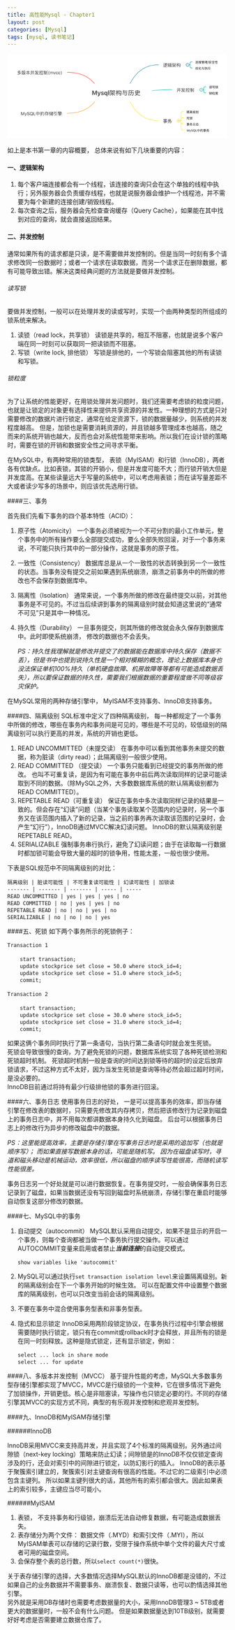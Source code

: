 ```yaml
---
title: 高性能Mysql - Chapter1
layout: post
categories: [Mysql]
tags: [mysql, 读书笔记]
---
```


![](https://raw.githubusercontent.com/yuxingfirst/blog/gh-pages/_images/mysql/highperformance-mysql-chapter1-p1.png)

如上是本书第一章的内容概要， 总体来说有如下几块重要的内容：

#### 一、逻辑架构
1. 每个客户端连接都会有一个线程，该连接的查询只会在这个单独的线程中执行；另外服务器会负责缓存线程，也就是说服务器会维护一个线程池，并不需要为每个新建的连接创建/销毁线程。
2. 每次查询之后，服务器会先检查查询缓存（Query Cache），如果能在其中找到对应的查询，就会直接返回结果。

#### 二、并发控制
通常如果所有的请求都是只读，是不需要做并发控制的。但是当同一时刻有多个请求修改同一份数据时；或者一个请求在读取数据，而另一个请求正在删除数据，都有可能导致出错。解决这类经典问题的方法就是要做并发控制。

###### 读写锁
要做并发控制，一般可以在处理并发的读或写时，实现一个由两种类型的所组成的锁系统来解决。

1. 读锁（read lock，共享锁）
	读锁是共享的，相互不阻塞，也就是说多个客户端在同一时刻可以获取同一把读锁而不阻塞。
2. 写锁（write lock, 排他锁）
	写锁是排他的，一个写锁会阻塞其他的所有读锁和写锁。
	
###### 锁粒度
为了让系统的性能更好，在用锁处理并发问题时，我们还需要考虑锁的粒度问题，也就是让锁定的对象更有选择性来提供共享资源的并发性。一种理想的方式是只对需要修改的数据片进行锁定，通常在给定资源下，锁的数据量越少，则系统的并发程度越高。
但是，加锁也是需要消耗资源的，并且锁越多管理成本也越高，随之而来的系统开销也越大，反而也会对系统性能带来影响。所以我们在设计锁的策略时，需要在锁的开销和数据安全性之间寻求平衡。

在MySQL中，有两种常用的锁类型， 表锁（MyISAM）和行锁（InnoDB），两者各有优缺点。比如表锁，其锁的开销小，但是并发度可能不大；而行锁开销大但是并发度高。在某些读量远大于写量的系统中，可以考虑用表锁；而在读写量差距不大或者读少写多的场景中，则应该优先选用行锁。

####三、事务

首先我们先看下事务的四个基本特性（ACID）：

1. 原子性（Atomicity）
	一个事务必须被视为一个不可分割的最小工作单元，整个事务中的所有操作要么全部提交成功，要么全部失败回滚，对于一个事务来说，不可能只执行其中的一部分操作，这就是事务的原子性。

2. 一致性（Consistency）
	数据库总是从一个一致性的状态转换到另一个一致性的状态。当事务没有提交之前如果遇到系统崩溃，崩溃之前事务中的所做的修改也不会保存到数据库中。
	
3. 隔离性（Isolation）
	通常来说，一个事务所做的修改在最终提交以前，对其他事务是不可见的。不过当后续讲到事务的隔离级别时就会知道这里说的“通常不可见”只是其中一种情况。
	
4. 持久性（Durability）
	一旦事务提交，则其所做的修改就会永久保存到数据库中。此时即使系统崩溃， 修改的数据也不会丢失。
	
	*PS：持久性我理解就是修改并提交了的数据能在数据库中持久保存（数据不丢），但是书中也提到说持久性是一个相对模糊的概念，理论上数据库本身也没法保证单机100%持久（单机硬盘故障、机房故障等等都有可能造成数据丢失），所以要保证数据的持久性，需要我们根据数据的重要程度做不同等级容灾保护。*

在MySQL常用的两种存储引擎中， MyISAM不支持事务、InnoDB支持事务。

####四、隔离级别
SQL标准中定义了四种隔离级别， 每一种都规定了一个事务中所做的修改，哪些在事务内和事务间是可见的，哪些是不可见的，较低级别的隔离级别可以执行更高的并发，系统的开销也更低。

1. READ UNCOMMITTED（未提交读）
	在事务中可以看到其他事务未提交的数据，称为脏读（dirty read）；此隔离级别一般很少使用。
2. READ COMMITTED （提交读）
	一个事务只能看到已经提交的事务所做的修改。 也叫不可重复读，是因为有可能在事务中前后两次读取同样的记录可能读取到不同的数据。（除MySQL之外，大多数数据库系统的默认隔离级别都为READ COMMITTED）。
3. REPETABLE READ（可重复读）
	保证在事务中多次读取同样记录的结果是一致的。但会存在“幻读”问题（当某个事务读取某个范围内的记录时，另一个事务又在该范围内插入了新的记录，当之前的事务再次读取该范围的记录时，会产生“幻行”），InnoDB通过MVCC解决幻读问题。
	InnoDB的默认隔离级别是 REPETABLE READ。
4. SERIALIZABLE
	强制事务串行执行，避免了幻读问题；由于在读取每一行数据时都加锁可能会导致大量的超时的锁争用，性能太差，一般也很少使用。
	
下表是SQL规范中不同隔离级别的对比：

	隔离级别 | 脏读可能性 | 不可重复读可能性 | 幻读可能性 | 加锁读
	------- | ------- | ------- | ----- | -----
	READ UNCOMMITTED | yes | yes | yes | no
	READ COMMITTED | no | yes | yes | no
	REPETABLE READ | no | no | yes | no
	SERIALIZABLE | no | no | no | yes
	
####五、死锁
如下两个事务所示的死锁例子：

```
Transaction 1

	start transaction;
	update stockprice set close = 50.0 where stock_id=4;
	update stockprice set close = 51.0 where stock_id=5;
	commit;
	
Transaction 2

	start transaction;
	update stockprice set close = 30.0 where stock_id=5;
	update stockprice set close = 31.0 where stock_id=4;
	commit;

```
如果这俩个事务同时执行了第一条语句，当执行第二条语句时就会发生死锁。  
死锁会导致很慢的查询，为了避免死锁的问题，数据库系统实现了各种死锁检测和死锁超时机制。 死锁超时机制一般是查询的时间达到锁等待的超时的设定后放弃锁请求，不过这种方式不太好，因为当发生死锁是查询等待必然会超过超时时间，是没必要的。  
InnoDB目前通过将持有最少行级排他锁的事务进行回滚。

####六、事务日志
使用事务日志的好处， 一是可以提高事务的效率，即当存储引擎在修改表的数据时，只需要先修改其内存拷贝，然后把该修改行为记录到磁盘上的事务日志中，并不用每次都讲数据本身持久化到磁盘。 后台可以根据事务日志上的修改行为异步的修改磁盘中的数据。  

*PS：这里能提高效率，主要是存储引擎在写事务日志时是采用的追加写（也就是顺序写）； 而如果直接写数据本身的话，可能是随机写。 因为在磁盘读写时，寻道和磁头移动是机械运动，效率很低，所以磁盘的顺序读写性能很高，而随机读写性能很差。*  

事务日志另一个好处就是可以进行数据恢复。在事务提交时，一般会确保事务日志记录到了磁盘，如果当数据还没有写回到磁盘时系统崩溃，存储引擎在重启时能够自动恢复这部分修改的数据。  

####七、MySQL中的事务  
1. 自动提交（autocommit）
	MySQL默认采用自动提交，如果不是显示的开启一个事务，则每个查询都被当做一个事务执行提交操作。可以通过AUTOCOMMIT变量来启用或者禁止***当前连接***的自动提交模式。  
	
	```
	show variables like 'autocommit'
	```
2. MySQL可以通过执行`set transaction isolation level`来设置隔离级别。新的隔离级别会在下一个事务开始的时候生效。 可以在配置文件中设置整个数据库的隔离级别，也可以只改变当前会话的隔离级别。  
3. 不要在事务中混合使用事务型表和非事务型表。
4. 隐式和显示锁定
	InnoDB采用两阶段锁定协议，在事务执行过程中引擎会根据需要随时执行锁定，锁只有在commit或rollback时才会释放，并且所有的锁是在同一时刻释放。这种是隐式锁定，还有显示锁定，例如：  
	
	```
	select ... lock in share mode  
	select ... for update
	```

####八、多版本并发控制（MVCC）
基于提升性能的考虑，MySQL大多数事务型存储引擎都实现了MVCC，MVCC是行级锁的一个变种，它在很多情况下避免了加锁操作，开销更低。核心是非阻塞读，写操作也只锁定必要的行。不同的存储引擎其MVCC的实现方式不同，典型的有乐观并发控制和悲观并发控制。

####九、InnoDB和MyISAM存储引擎

######InnoDB

InnoDB采用MVCC来支持高并发，并且实现了4个标准的隔离级别。另外通过间隙锁（next-key locking）策略来防止幻读；间隙锁是的InnoDB不仅仅锁定查询涉及的行，还会对索引中的间隙进行锁定，以防幻影行的插入。
InnoDB的表示基于聚簇索引建立的，聚簇索引对主键查询有很高的性能。不过它的二级索引中必须包含主键列。 所以如果主键列很大的话，其他所有的索引都会很大。因此如果表上的索引较多，主键应当尽可能小。

######MyISAM  

1. 表锁， 不支持事务和行级锁，崩溃后无法自动修复数据，有可能造成数据丢失。
2. 表存储分为两个文件： 数据文件（.MYD）和索引文件（.MYI），所以MyISAM单表可以存储的记录行数，受限于操作系统中单个文件的最大尺寸或者可用的磁盘空间。
3. 会保存整个表的总行数，所以`select count(*)`很快。

关于表存储引擎的选择，大多数情况选择MySQL默认的InnoDB都是没错的，不过如果自己的业务数据并不需要事务、崩溃恢复、数据只读等，也可以酌情选择其他引擎。  
另外就是采用DB存储时也需要考虑数据量的大小，采用InnoDB管理3 ~ 5TB或者更大的数据量时，一般不会有什么问题。 但是如果数据量达到10TB级别，就需要好好考虑是否需要建立数据仓库了。










